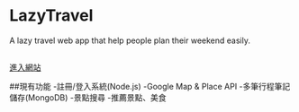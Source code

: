 # LazyTravel
A lazy travel web app that help people plan their weekend easily.

##
[進入網站](https://lazytravel.herokuapp.com/)

##現有功能
-註冊/登入系統(Node.js)
-Google Map & Place API
-多筆行程筆記儲存(MongoDB)
-景點搜尋
-推薦景點、美食

